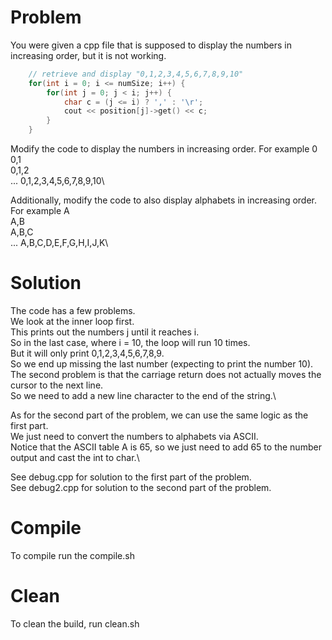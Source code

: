 # Problem
You were given a cpp file that is supposed to display the numbers in increasing order, but it is not working.

```cpp
    // retrieve and display "0,1,2,3,4,5,6,7,8,9,10"
    for(int i = 0; i <= numSize; i++) {
        for(int j = 0; j < i; j++) {
            char c = (j <= i) ? ',' : '\r';
            cout << position[j]->get() << c;
        }
    }
```

Modify the code to display the numbers in increasing order. For example
0\
0,1\
0,1,2\
...
0,1,2,3,4,5,6,7,8,9,10\

Additionally, modify the code to also display alphabets in increasing order. For example
A\
A,B\
A,B,C\
...
A,B,C,D,E,F,G,H,I,J,K\

# Solution

The code has a few problems.\
We look at the inner loop first.\
This prints out the numbers j until it reaches i.\
So in the last case, where i = 10, the loop will run 10 times.\
But it will only print 0,1,2,3,4,5,6,7,8,9.\
So we end up missing the last number (expecting to print the number 10).\
The second problem is that the carriage return does not actually moves the cursor to the next line.\
So we need to add a new line character to the end of the string.\

As for the second part of the problem, we can use the same logic as the first part.\
We just need to convert the numbers to alphabets via ASCII.\
Notice that the ASCII table A is 65, so we just need to add 65 to the number output and cast the int to char.\

See debug.cpp for solution to the first part of the problem.\
See debug2.cpp for solution to the second part of the problem.

# Compile
To compile run the compile.sh

# Clean
To clean the build, run clean.sh